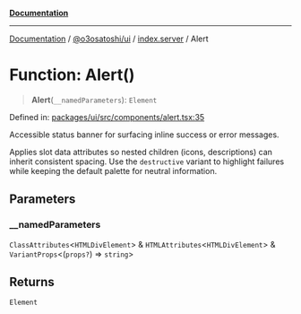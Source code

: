 [**Documentation**](../../../../README.md)

***

[Documentation](../../../../README.md) / [@o3osatoshi/ui](../../README.md) / [index.server](../README.md) / Alert

# Function: Alert()

> **Alert**(`__namedParameters`): `Element`

Defined in: [packages/ui/src/components/alert.tsx:35](https://github.com/o3osatoshi/experiment/blob/54ab00df974a3e9f8283fbcd8c611ed1e0274132/packages/ui/src/components/alert.tsx#L35)

Accessible status banner for surfacing inline success or error messages.

Applies slot data attributes so nested children (icons, descriptions) can
inherit consistent spacing. Use the `destructive` variant to highlight
failures while keeping the default palette for neutral information.

## Parameters

### \_\_namedParameters

`ClassAttributes`\<`HTMLDivElement`\> & `HTMLAttributes`\<`HTMLDivElement`\> & `VariantProps`\<(`props?`) => `string`\>

## Returns

`Element`
